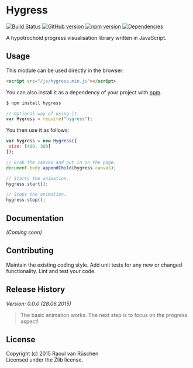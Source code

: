 # Hygress 
[![Build Status](https://travis-ci.org/vanruesc/hygress.svg?branch=master)](https://travis-ci.org/vanruesc/hygress) 
[![GitHub version](https://badge.fury.io/gh/vanruesc%2Fhygress.svg)](http://badge.fury.io/gh/vanruesc%2Fhygress) 
[![npm version](https://badge.fury.io/js/hygress.svg)](http://badge.fury.io/js/hygress) 
[![Dependencies](https://david-dm.org/vanruesc/hygress.svg?branch=master)](https://david-dm.org/vanruesc/hygress)

A hypotrochoid progress visualisation library written in JavaScript.

## Usage

This module can be used directly in the browser:

```html
<script src="/js/hygress.min.js"></script>
```

You can also install it as a dependency of your project with [npm](https://www.npmjs.com).

```sh
$ npm install hygress
``` 

```javascript
// Optional way of using it.
var Hygress = require("hygress");
```

You then use it as follows:

```javascript
var hygress = new Hygress({
 size: [400, 300]
});

// Grab the canvas and put in on the page.
document.body.appendChild(hygress.canvas);

// Starts the animation.
hygress.start();

// Stops the animation.
hygress.stop();
```

## Documentation
_(Coming soon)_

## Contributing
Maintain the existing coding style. Add unit tests for any new or changed functionality. Lint and test your code.

## Release History
_Version: 0.0.0 (28.06.2015)_
> The basic animation works. The next step is to focus on the progress aspect!

## License
Copyright (c) 2015 Raoul van Rüschen  
Licensed under the Zlib license.
